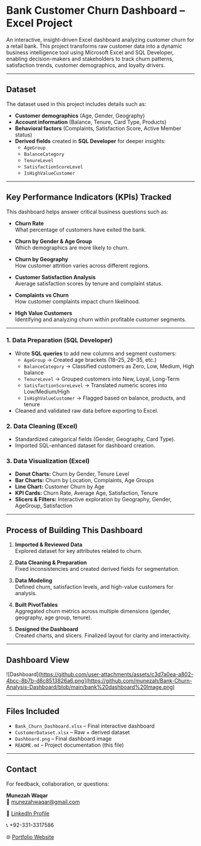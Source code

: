 # Bank Customer Churn Dashboard – Excel Project  

An interactive, insight-driven Excel dashboard analyzing customer churn for a retail bank. This project transforms raw customer data into a dynamic business intelligence tool using Microsoft Excel and SQL Developer, enabling decision-makers and stakeholders to track churn patterns, satisfaction trends, customer demographics, and loyalty drivers.  

---

## Dataset  

The dataset used in this project includes details such as:  
- **Customer demographics** (Age, Gender, Geography)  
- **Account information** (Balance, Tenure, Card Type, Products)  
- **Behavioral factors** (Complaints, Satisfaction Score, Active Member status)  
- **Derived fields** created in **SQL Developer** for deeper insights:  
  - `AgeGroup`  
  - `BalanceCategory`  
  - `TenureLevel`  
  - `SatisfactionScoreLevel`  
  - `IsHighValueCustomer`  

---

## Key Performance Indicators (KPIs) Tracked  

This dashboard helps answer critical business questions such as:  

- **Churn Rate**  
  What percentage of customers have exited the bank.  

- **Churn by Gender & Age Group**  
  Which demographics are more likely to churn.  

- **Churn by Geography**  
  How customer attrition varies across different regions.  

- **Customer Satisfaction Analysis**  
  Average satisfaction scores by tenure and complaint status.  

- **Complaints vs Churn**  
  How customer complaints impact churn likelihood.  

- **High Value Customers**  
  Identifying and analyzing churn within profitable customer segments.  

---

### 1. Data Preparation (SQL Developer)  
- Wrote **SQL queries** to add new columns and segment customers:  
  - `AgeGroup` → Created age brackets (18–25, 26–35, etc.)  
  - `BalanceCategory` → Classified customers as Zero, Low, Medium, High balance  
  - `TenureLevel` → Grouped customers into New, Loyal, Long-Term  
  - `SatisfactionScoreLevel` → Translated numeric scores into Low/Medium/High  
  - `IsHighValueCustomer` → Flagged based on balance, products, and tenure  
- Cleaned and validated raw data before exporting to Excel.  

### 2. Data Cleaning (Excel)  
- Standardized categorical fields (Gender, Geography, Card Type).    
- Imported SQL-enhanced dataset for dashboard creation.  

### 3. Data Visualization (Excel)  
- **Donut Charts:** Churn by Gender, Tenure Level  
- **Bar Charts:** Churn by Location, Complaints, Age Groups  
- **Line Chart:** Customer Churn by Age  
- **KPI Cards:** Churn Rate, Average Age, Satisfaction, Tenure  
- **Slicers & Filters:** Interactive exploration by Geography, Gender, AgeGroup, Satisfaction   

---

## Process of Building This Dashboard  

1. **Imported & Reviewed Data**  
   Explored dataset for key attributes related to churn.  

2. **Data Cleaning & Preparation**  
   Fixed inconsistencies and created derived fields for segmentation.  

3. **Data Modeling**  
   Defined churn, satisfaction levels, and high-value customers for analysis.  

4. **Built PivotTables**  
   Aggregated churn metrics across multiple dimensions (gender, geography, age group, tenure).  

5. **Designed the Dashboard**  
   Created charts, and slicers. Finalized layout for clarity and interactivity.  

---

## Dashboard View  

![Dashboard](https://github.com/user-attachments/assets/c3d7a0ea-a802-4bcc-8b7b-d8c8513826a6.png](https://github.com/munezah/Bank-Churn-Analysis-Dashboard/blob/main/bank%20dashboard%20Image.png)  

---

## Files Included  

- `Bank_Churn_Dashboard.xlsx` – Final interactive dashboard  
- `CustomerDataset.xlsx` – Raw + derived dataset  
- `Dashboard.png` – Final dashboard image  
- `README.md` – Project documentation (this file)  

---

## Contact  

For feedback, collaboration, or questions:  

**Munezah Waqar**  
📧 munezahwaqar@gmail.com  

🔗 [LinkedIn Profile](https://www.linkedin.com/in/munezah-waqar/)  

📞 +92-331-3317586  

🌐 [Portfolio Website](https://munezahwaqar.info)  
